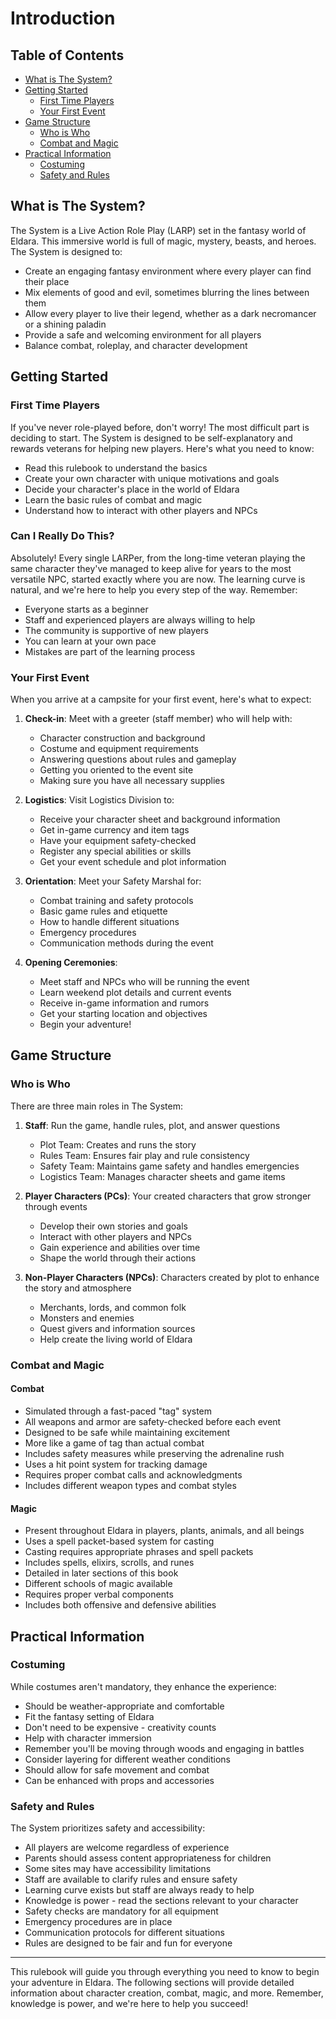 # Introduction

## Table of Contents
- [What is The System?](#what-is-the-system)
- [Getting Started](#getting-started)
  - [First Time Players](#first-time-players)
  - [Your First Event](#your-first-event)
- [Game Structure](#game-structure)
  - [Who is Who](#who-is-who)
  - [Combat and Magic](#combat-and-magic)
- [Practical Information](#practical-information)
  - [Costuming](#costuming)
  - [Safety and Rules](#safety-and-rules)

## What is The System?

The System is a Live Action Role Play (LARP) set in the fantasy world of Eldara. This immersive world is full of magic, mystery, beasts, and heroes. The System is designed to:

- Create an engaging fantasy environment where every player can find their place
- Mix elements of good and evil, sometimes blurring the lines between them
- Allow every player to live their legend, whether as a dark necromancer or a shining paladin
- Provide a safe and welcoming environment for all players
- Balance combat, roleplay, and character development

## Getting Started

### First Time Players

If you've never role-played before, don't worry! The most difficult part is deciding to start. The System is designed to be self-explanatory and rewards veterans for helping new players. Here's what you need to know:

- Read this rulebook to understand the basics
- Create your own character with unique motivations and goals
- Decide your character's place in the world of Eldara
- Learn the basic rules of combat and magic
- Understand how to interact with other players and NPCs

### Can I Really Do This?

Absolutely! Every single LARPer, from the long-time veteran playing the same character they've managed to keep alive for years to the most versatile NPC, started exactly where you are now. The learning curve is natural, and we're here to help you every step of the way. Remember:

- Everyone starts as a beginner
- Staff and experienced players are always willing to help
- The community is supportive of new players
- You can learn at your own pace
- Mistakes are part of the learning process

### Your First Event

When you arrive at a campsite for your first event, here's what to expect:

1. **Check-in**: Meet with a greeter (staff member) who will help with:
   - Character construction and background
   - Costume and equipment requirements
   - Answering questions about rules and gameplay
   - Getting you oriented to the event site
   - Making sure you have all necessary supplies

2. **Logistics**: Visit Logistics Division to:
   - Receive your character sheet and background information
   - Get in-game currency and item tags
   - Have your equipment safety-checked
   - Register any special abilities or skills
   - Get your event schedule and plot information

3. **Orientation**: Meet your Safety Marshal for:
   - Combat training and safety protocols
   - Basic game rules and etiquette
   - How to handle different situations
   - Emergency procedures
   - Communication methods during the event

4. **Opening Ceremonies**: 
   - Meet staff and NPCs who will be running the event
   - Learn weekend plot details and current events
   - Receive in-game information and rumors
   - Get your starting location and objectives
   - Begin your adventure!

## Game Structure

### Who is Who

There are three main roles in The System:

1. **Staff**: Run the game, handle rules, plot, and answer questions
   - Plot Team: Creates and runs the story
   - Rules Team: Ensures fair play and rule consistency
   - Safety Team: Maintains game safety and handles emergencies
   - Logistics Team: Manages character sheets and game items

2. **Player Characters (PCs)**: Your created characters that grow stronger through events
   - Develop their own stories and goals
   - Interact with other players and NPCs
   - Gain experience and abilities over time
   - Shape the world through their actions

3. **Non-Player Characters (NPCs)**: Characters created by plot to enhance the story and atmosphere
   - Merchants, lords, and common folk
   - Monsters and enemies
   - Quest givers and information sources
   - Help create the living world of Eldara

### Combat and Magic

#### Combat
- Simulated through a fast-paced "tag" system
- All weapons and armor are safety-checked before each event
- Designed to be safe while maintaining excitement
- More like a game of tag than actual combat
- Includes safety measures while preserving the adrenaline rush
- Uses a hit point system for tracking damage
- Requires proper combat calls and acknowledgments
- Includes different weapon types and combat styles

#### Magic
- Present throughout Eldara in players, plants, animals, and all beings
- Uses a spell packet-based system for casting
- Casting requires appropriate phrases and spell packets
- Includes spells, elixirs, scrolls, and runes
- Detailed in later sections of this book
- Different schools of magic available
- Requires proper verbal components
- Includes both offensive and defensive abilities

## Practical Information

### Costuming

While costumes aren't mandatory, they enhance the experience:
- Should be weather-appropriate and comfortable
- Fit the fantasy setting of Eldara
- Don't need to be expensive - creativity counts
- Help with character immersion
- Remember you'll be moving through woods and engaging in battles
- Consider layering for different weather conditions
- Should allow for safe movement and combat
- Can be enhanced with props and accessories

### Safety and Rules

The System prioritizes safety and accessibility:
- All players are welcome regardless of experience
- Parents should assess content appropriateness for children
- Some sites may have accessibility limitations
- Staff are available to clarify rules and ensure safety
- Learning curve exists but staff are always ready to help
- Knowledge is power - read the sections relevant to your character
- Safety checks are mandatory for all equipment
- Emergency procedures are in place
- Communication protocols for different situations
- Rules are designed to be fair and fun for everyone

---

This rulebook will guide you through everything you need to know to begin your adventure in Eldara. The following sections will provide detailed information about character creation, combat, magic, and more. Remember, knowledge is power, and we're here to help you succeed! 